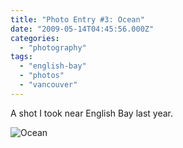 ```yaml
---
title: "Photo Entry #3: Ocean"
date: "2009-05-14T04:45:56.000Z"
categories: 
  - "photography"
tags: 
  - "english-bay"
  - "photos"
  - "vancouver"
---
```


A shot I took near English Bay last year.

![Ocean](http://farm1.static.flickr.com/190/499066145_0d1de8bf55.jpg?v=0)

